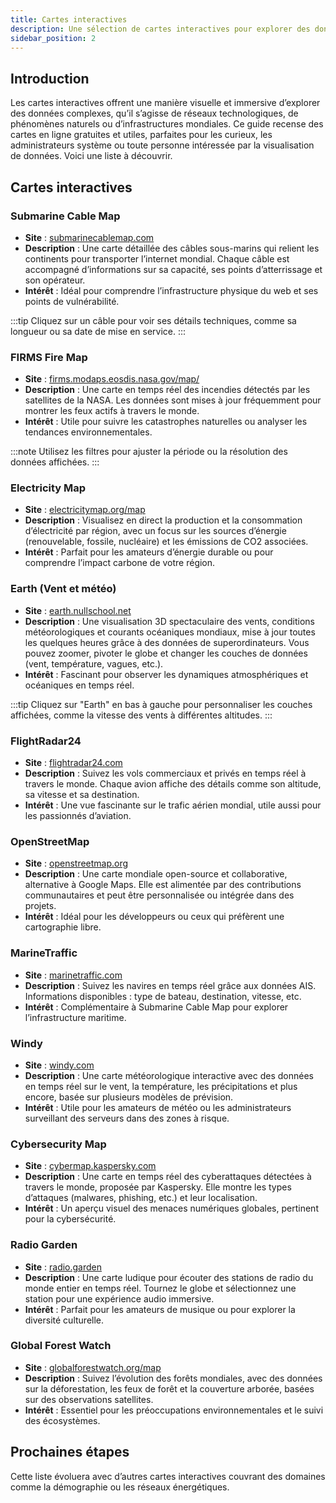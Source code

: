 ```yaml
---
title: Cartes interactives
description: Une sélection de cartes interactives pour explorer des données fascinantes sur le monde
sidebar_position: 2
---
```


## Introduction

Les cartes interactives offrent une manière visuelle et immersive d’explorer des données complexes, qu’il s’agisse de réseaux technologiques, de phénomènes naturels ou d’infrastructures mondiales. Ce guide recense des cartes en ligne gratuites et utiles, parfaites pour les curieux, les administrateurs système ou toute personne intéressée par la visualisation de données. Voici une liste à découvrir.

## Cartes interactives

### Submarine Cable Map

- **Site** : [submarinecablemap.com](https://www.submarinecablemap.com/)
- **Description** : Une carte détaillée des câbles sous-marins qui relient les continents pour transporter l’internet mondial. Chaque câble est accompagné d’informations sur sa capacité, ses points d’atterrissage et son opérateur.
- **Intérêt** : Idéal pour comprendre l’infrastructure physique du web et ses points de vulnérabilité.

:::tip
Cliquez sur un câble pour voir ses détails techniques, comme sa longueur ou sa date de mise en service.
:::

### FIRMS Fire Map

- **Site** : [firms.modaps.eosdis.nasa.gov/map/](https://firms.modaps.eosdis.nasa.gov/map/)
- **Description** : Une carte en temps réel des incendies détectés par les satellites de la NASA. Les données sont mises à jour fréquemment pour montrer les feux actifs à travers le monde.
- **Intérêt** : Utile pour suivre les catastrophes naturelles ou analyser les tendances environnementales.

:::note
Utilisez les filtres pour ajuster la période ou la résolution des données affichées.
:::

### Electricity Map

- **Site** : [electricitymap.org/map](https://www.electricitymap.org/map)
- **Description** : Visualisez en direct la production et la consommation d’électricité par région, avec un focus sur les sources d’énergie (renouvelable, fossile, nucléaire) et les émissions de CO2 associées.
- **Intérêt** : Parfait pour les amateurs d’énergie durable ou pour comprendre l’impact carbone de votre région.

### Earth (Vent et météo)

- **Site** : [earth.nullschool.net](https://earth.nullschool.net)
- **Description** : Une visualisation 3D spectaculaire des vents, conditions météorologiques et courants océaniques mondiaux, mise à jour toutes les quelques heures grâce à des données de superordinateurs. Vous pouvez zoomer, pivoter le globe et changer les couches de données (vent, température, vagues, etc.).
- **Intérêt** : Fascinant pour observer les dynamiques atmosphériques et océaniques en temps réel.

:::tip
Cliquez sur "Earth" en bas à gauche pour personnaliser les couches affichées, comme la vitesse des vents à différentes altitudes.
:::

### FlightRadar24

- **Site** : [flightradar24.com](https://flightradar24.com)
- **Description** : Suivez les vols commerciaux et privés en temps réel à travers le monde. Chaque avion affiche des détails comme son altitude, sa vitesse et sa destination.
- **Intérêt** : Une vue fascinante sur le trafic aérien mondial, utile aussi pour les passionnés d’aviation.

### OpenStreetMap

- **Site** : [openstreetmap.org](https://openstreetmap.org)
- **Description** : Une carte mondiale open-source et collaborative, alternative à Google Maps. Elle est alimentée par des contributions communautaires et peut être personnalisée ou intégrée dans des projets.
- **Intérêt** : Idéal pour les développeurs ou ceux qui préfèrent une cartographie libre.

### MarineTraffic

- **Site** : [marinetraffic.com](https://www.marinetraffic.com)
- **Description** : Suivez les navires en temps réel grâce aux données AIS. Informations disponibles : type de bateau, destination, vitesse, etc.
- **Intérêt** : Complémentaire à Submarine Cable Map pour explorer l’infrastructure maritime.

### Windy

- **Site** : [windy.com](https://www.windy.com)
- **Description** : Une carte météorologique interactive avec des données en temps réel sur le vent, la température, les précipitations et plus encore, basée sur plusieurs modèles de prévision.
- **Intérêt** : Utile pour les amateurs de météo ou les administrateurs surveillant des serveurs dans des zones à risque.

### Cybersecurity Map

- **Site** : [cybermap.kaspersky.com](https://cybermap.kaspersky.com)
- **Description** : Une carte en temps réel des cyberattaques détectées à travers le monde, proposée par Kaspersky. Elle montre les types d’attaques (malwares, phishing, etc.) et leur localisation.
- **Intérêt** : Un aperçu visuel des menaces numériques globales, pertinent pour la cybersécurité.

### Radio Garden

- **Site** : [radio.garden](https://radio.garden)
- **Description** : Une carte ludique pour écouter des stations de radio du monde entier en temps réel. Tournez le globe et sélectionnez une station pour une expérience audio immersive.
- **Intérêt** : Parfait pour les amateurs de musique ou pour explorer la diversité culturelle.

### Global Forest Watch

- **Site** : [globalforestwatch.org/map](https://globalforestwatch.org/map)
- **Description** : Suivez l’évolution des forêts mondiales, avec des données sur la déforestation, les feux de forêt et la couverture arborée, basées sur des observations satellites.
- **Intérêt** : Essentiel pour les préoccupations environnementales et le suivi des écosystèmes.

## Prochaines étapes

Cette liste évoluera avec d’autres cartes interactives couvrant des domaines comme la démographie ou les réseaux énergétiques.

